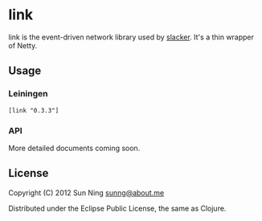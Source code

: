 # link

link is the event-driven network library used by
[slacker](https://github.com/sunng87). It's a thin wrapper of Netty.

## Usage

### Leiningen

```
[link "0.3.3"]
```

### API

More detailed documents coming soon. 

## License

Copyright (C) 2012 Sun Ning <sunng@about.me>

Distributed under the Eclipse Public License, the same as Clojure.

